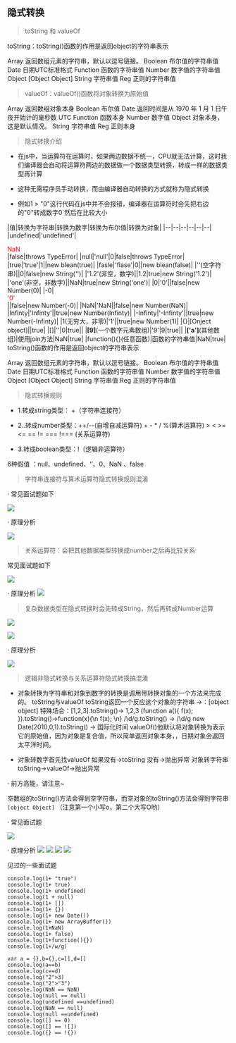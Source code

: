 ## 隐式转换

> toString 和 valueOf

toString：toString()函数的作用是返回object的字符串表示

Array 返回数组元素的字符串，默认以逗号链接。
Boolean 布尔值的字符串值
Date 日期UTC标准格式
Function 函数的字符串值
Number 数字值的字符串值
Object [Object Object]
String 字符串值
Reg 正则的字符串值

> valueOf：valueOf()函数将对象转换为原始值

Array 返回数组对象本身
Boolean 布尔值
Date 返回时间是从 1970 年 1 月 1 日午夜开始计的毫秒数 UTC
Function 函数本身
Number 数字值
Object 对象本身，这是默认情况。
String 字符串值
Reg 正则本身

> 隐式转换介绍

- 在js中，当运算符在运算时，如果两边数据不统一，CPU就无法计算，这时我们编译器会自动将运算符两边的数据做一个数据类型转换，转成一样的数据类型再计算

- 这种无需程序员手动转换，而由编译器自动转换的方式就称为隐式转换

- 例如1 > "0"这行代码在js中并不会报错，编译器在运算符时会先把右边的"0"转成数字0`然后在比较大小

|值|转换为字符串|转换为数字|转换为布尔值|转换为对象|
|--|--|--|--|--|--|
|undefined|'undefined'|<div style="color:red">NaN</div>|false|throws TypeError|
|null|'null'|0|false|throws TypeError|
|true|'true'|1||new blean(true)|
|fasle|'flase'|0||new blean(false)|
|''(空字符串)||0|false|new String('')|
|'1.2'(非空，数字)||1.2|true|new String('1.2')|
|'one'(非空，非数字)||NaN|true|new String('one')|
|0|'0'||false|new Number(0)|
|-0|<div style="color:red">'0'</div>||false|new Number(-0)|
|NaN|'NaN||false|new Number(NaN)|
|Infinty|'Infinty'||true|new Number(Infinty)|
|-Infinty|'-Infinty'||true|new Number(-Infinty)|
|1(无穷大，非零)|'1'||true|new Number(1)|
|{}|[Onject object]||true|
|[]|''|0|true||
|**[9]**(一个数字元素数组)|'9'|9|true||
|**['a']**(其他数组)|使用join方法|NaN|true|
|function(){}(任意函数)|函数的字符串值|NaN|true|
toString()函数的作用是返回object的字符串表示

Array 返回数组元素的字符串，默认以逗号链接。
Boolean 布尔值的字符串值
Date 日期UTC标准格式
Function 函数的字符串值
Number 数字值的字符串值
Object [Object Object]
String 字符串值
Reg 正则的字符串值

>  隐式转换规则

- 1.转成string类型： +（字符串连接符）
- 2..转成number类型：++/--(自增自减运算符) + - * / %(算术运算符) > < >= <= == != === !=== (关系运算符)

- 3.转成boolean类型：!（逻辑非运算符）

6种假值 ：null、undefined、‘’、0、NaN 、false

> 字符串连接符与算术运算符隐式转换规则混淆

· 常见面试题如下

<a data-fancybox title="" href="隐式转换1.jpeg">![](隐式转换1.jpeg)</a>

· 原理分析

<a data-fancybox title="" href="隐式转换11.jpeg">![](隐式转换11.jpeg)</a>

> 关系运算符：会把其他数据类型转换成number之后再比较关系

常见面试题如下

<a data-fancybox title="" href="隐式转换2.jpeg">![](隐式转换2.jpeg)</a>

· 原理分析
<a data-fancybox title="" href="隐式转换21.jpeg">![](隐式转换21.jpeg)</a>

> 复杂数据类型在隐式转换时会先转成String，然后再转成Number运算

<a data-fancybox title="" href="隐式转换3.jpeg">![](隐式转换3.jpeg)</a>

<a data-fancybox title="" href="隐式转换31.jpeg">![](隐式转换31.jpeg)</a>

· 原理分析

<a data-fancybox title="" href="隐式转换32.jpeg">![](隐式转换32.jpeg)</a>

> 逻辑非隐式转换与关系运算符隐式转换搞混淆

- 对象转换为字符串和对象到数字的转换是调用带转换对象的一个方法来完成的。 toString与valueOf toString返回一个反应这个对象的字符串 ->：[object object] 特殊场合：[1,2,3].toString()-> 1,2,3 (function a(){ f(x); }).toString()->function(x){\n f(x); \n} /\d/g.toString() -> /\d/g new Date(2010,0,1).toString() -> 国际化时间
valueOf()他默认将对象转换为表示它的原始值，因为对象是复合值，所以简单返回对象本身，，日期对象会返回 太平洋时间。

- 对象转数字首先找valueOf 如果没有->toString 没有->抛出异常 对象转字符串 toString->valueOf->抛出异常

· 前方高能，请注意~

 空数组的toString()方法会得到空字符串，而空对象的toString()方法会得到字符串`[object Object]` （注意第一个小写o，第二个大写O哟）

· 常见面试题

<a data-fancybox title="" href="https://colastar.github.io/static/images/隐式转换4.jpeg">![](https://colastar.github.io/static/images/隐式转换4.jpeg)</a>

· 原理分析
<a data-fancybox title="" href="隐式转换41.jpeg">![](隐式转换41.jpeg)</a>
<a data-fancybox title="" href="隐式转换42.jpeg">![](隐式转换42.jpeg)</a>
<a data-fancybox title="" href="隐式转换43.jpeg">![](隐式转换43.jpeg)</a>
<a data-fancybox title="" href="隐式转换44.jpeg">![](隐式转换44.jpeg)</a>


见过的一些面试题

```
console.log(1+ "true")
console.log(1+ true)
console.log(1+ undefined)
console.log(1 + null)
console.log(1+ [])
console.log(1+ {})
console.log(1+ new Date())
console.log(1+ new ArrayBuffer())
console.log(1+NaN)
console.log(1+ false)
console.log(1+function(){})
console.log(1+/w/g)

var a = {},b={},c=[],d=[]
console.log(a==b)
console.log(c==d)
console.log("2">3)
console.log("2">"3")
console.log(NaN == NaN)
console.log(null == null)
console.log(undefined ==undefined)
console.log(NaN == null)
console.log(null ==undefined)
console.log([] == 0)
console.log([] == ![])
console.log({} == !{})


```